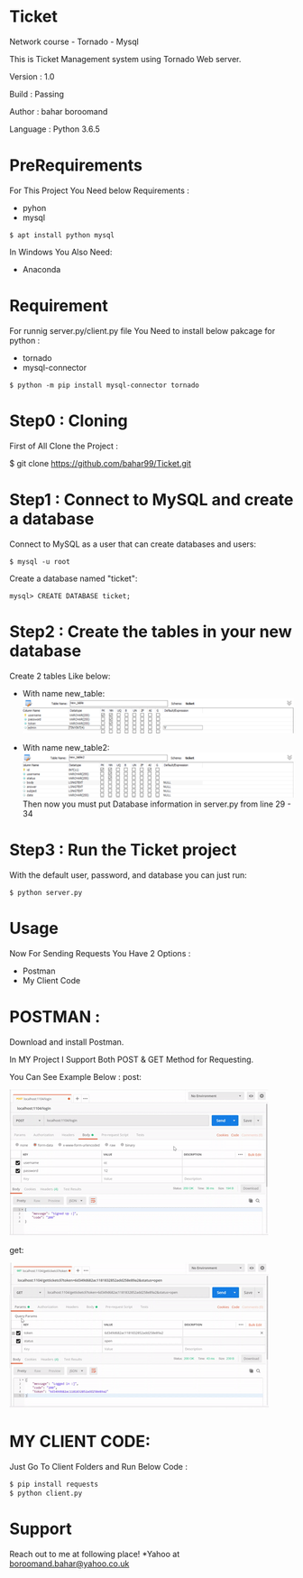 # Ticket
Network course - Tornado - Mysql 

This is Ticket Management system using Tornado Web server.

Version : 1.0

Build : Passing

Author : bahar boroomand

Language : Python 3.6.5

# PreRequirements
For This Project You Need below Requirements :

 - pyhon
 - mysql

```
$ apt install python mysql
```
 
 In Windows You Also Need:
 
 - Anaconda

# Requirement
For runnig server.py/client.py file You Need to install below pakcage for python :

* tornado
* mysql-connector
```
$ python -m pip install mysql-connector tornado
```
# Step0 : Cloning
First of All Clone the Project :

$ git clone https://github.com/bahar99/Ticket.git

# Step1 : Connect to MySQL and create a database
Connect to MySQL as a user that can create databases and users:
```
$ mysql -u root
```
Create a database named "ticket":
```
mysql> CREATE DATABASE ticket;
```
# Step2 : Create the tables in your new database
Create 2 tables Like below:
- With name new_table: 
![new_table](/table1.png)

- With name new_table2:
![new_table2](/table2.png)
Then now you must put Database information in server.py from line 29 - 34

# Step3 : Run the Ticket project
With the default user, password, and database you can just run:
```
$ python server.py
```

# Usage
Now For Sending Requests You Have 2 Options :

- Postman
- My Client Code

# POSTMAN :
Download and install Postman.

In MY Project I Support Both POST & GET Method for Requesting.

You Can See Example Below :
 post:

![post](/post-gif.gif)

get:

![get](/get-gif.gif)

# MY CLIENT CODE:
Just Go To Client Folders and Run Below Code :
```
$ pip install requests
$ python client.py
```

# Support
Reach out to me at following place!
 *Yahoo at boroomand.bahar@yahoo.co.uk
